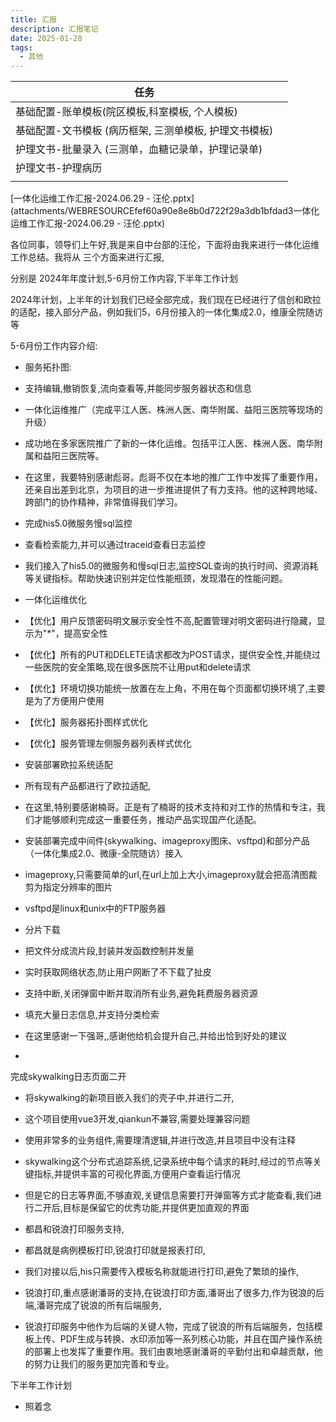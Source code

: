 ```yaml
---
title: 汇报
description: 汇报笔记
date: 2025-01-28
tags:
  - 其他
---
```


| 任务                              |     |
| ------------------------------- | --- |
| 基础配置-账单模板(院区模板,科室模板, 个人模板)      |     |
| 基础配置-文书模板 (病历框架, 三测单模板, 护理文书模板) |     |
| 护理文书-批量录入 (三测单，血糖记录单，护理记录单)     |     |
| 护理文书-护理病历                       |     |
|                                 |     |



[一体化运维工作汇报-2024.06.29 - 汪伦.pptx](attachments/WEBRESOURCEfef60a90e8e8b0d722f29a3db1bfdad3一体化运维工作汇报-2024.06.29 - 汪伦.pptx)

各位同事，领导们上午好,我是来自中台部的汪伦，下面将由我来进行一体化运维工作总结。我将从 三个方面来进行汇报,

分别是 2024年年度计划,5-6月份工作内容,下半年工作计划

2024年计划，上半年的计划我们已经全部完成，我们现在已经进行了信创和欧拉的适配，接入部分产品，例如我们5，6月份接入的一体化集成2.0，维康全院随访等

5-6月份工作内容介绍:

- 服务拓扑图:

- 支持编辑,撤销恢复,流向查看等,并能同步服务器状态和信息

- 一体化运维推广（完成平江人医、株洲人医、南华附属、益阳三医院等现场的升级）

- 成功地在多家医院推广了新的一体化运维。包括平江人医、株洲人医、南华附属和益阳三医院等。

- 在这里，我要特别感谢彪哥。彪哥不仅在本地的推广工作中发挥了重要作用，还亲自出差到北京，为项目的进一步推进提供了有力支持。他的这种跨地域、跨部门的协作精神，非常值得我们学习。

- 完成his5.0微服务慢sql监控

- 查看检索能力,并可以通过traceid查看日志监控

- 我们接入了his5.0的微服务和慢sql日志,监控SQL查询的执行时间、资源消耗等关键指标。帮助快速识别并定位性能瓶颈，发现潜在的性能问题。

- 一体化运维优化

- 【优化】用户反馈密码明文展示安全性不高,配置管理对明文密码进行隐藏，显示为"*"，提高安全性

- 【优化】所有的PUT和DELETE请求都改为POST请求，提供安全性,并能绕过一些医院的安全策略,现在很多医院不让用put和delete请求

- 【优化】环境切换功能统一放置在左上角，不用在每个页面都切换环境了,主要是为了方便用户使用

- 【优化】服务器拓扑图样式优化

- 【优化】服务管理左侧服务器列表样式优化

- 安装部署欧拉系统适配

- 所有现有产品都进行了欧拉适配,

- 在这里,特别要感谢楠哥。正是有了楠哥的技术支持和对工作的热情和专注，我们才能够顺利完成这一重要任务，推动产品实现国产化适配。

- 安装部署完成中间件(skywalking、imageproxy图床、vsftpd)和部分产品（一体化集成2.0、微康-全院随访）接入

- imageproxy,只需要简单的url,在url上加上大小,imageproxy就会把高清图裁剪为指定分辨率的图片

- vsftpd是linux和unix中的FTP服务器

- 分片下载

- 把文件分成流片段,封装并发函数控制并发量

- 实时获取网络状态,防止用户网断了不下载了扯皮

- 支持中断,关闭弹窗中断并取消所有业务,避免耗费服务器资源

- 填充大量日志信息,并支持分类检索

- 在这里感谢一下强哥,,感谢他给机会提升自己,并给出恰到好处的建议

- 
完成skywalking日志页面二开

- 将skywalking的新项目嵌入我们的壳子中,并进行二开,

- 这个项目使用vue3开发,qiankun不兼容,需要处理兼容问题

- 使用非常多的业务组件,需要理清逻辑,并进行改造,并且项目中没有注释

- skywalking这个分布式追踪系统,记录系统中每个请求的耗时,经过的节点等关键指标,并提供丰富的可视化界面,方便用户查看运行情况

- 但是它的日志等界面,不够直观,关键信息需要打开弹窗等方式才能查看,我们进行二开后,目标是保留它的优秀功能,并提供更加直观的界面

- 都昌和锐浪打印服务支持,

- 都昌就是病例模板打印,锐浪打印就是报表打印,

- 我们对接以后,his只需要传入模板名称就能进行打印,避免了繁琐的操作,

- 锐浪打印,重点感谢潘哥的支持,在锐浪打印方面,潘哥出了很多力,作为锐浪的后端,潘哥完成了锐浪的所有后端服务,

- 锐浪打印服务中他作为后端的关键人物，完成了锐浪的所有后端服务，包括模板上传、PDF生成与转换、水印添加等一系列核心功能，并且在国产操作系统的部署上也发挥了重要作用。我们由衷地感谢潘哥的辛勤付出和卓越贡献，他的努力让我们的服务更加完善和专业。

下半年工作计划

- 照着念